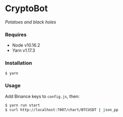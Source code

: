 # CryptoBot #
*Potatoes and black holes*

### Requires
- Node v10.16.2
- Yarn v1.17.3

### Installation
```sh
$ yarn
```

### Usage
Add Binance keys to `config.js`, then:
```sh
$ yarn run start
$ curl http://localhost:7007/chart/BTCUSDT | json_pp
```
